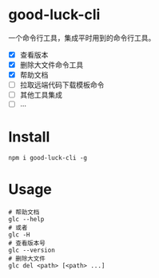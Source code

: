 # good-luck-cli

一个命令行工具，集成平时用到的命令行工具。

- [x] 查看版本
- [x] 删除大文件命令工具
- [x] 帮助文档
- [ ] 拉取远端代码下载模板命令
- [ ] 其他工具集成
- [ ] ...

# Install
```shell
npm i good-luck-cli -g
```
# Usage
```shell
# 帮助文档
glc --help
# 或者
glc -H
# 查看版本号
glc --version
# 删除大文件
glc del <path> [<path> ...]
```
